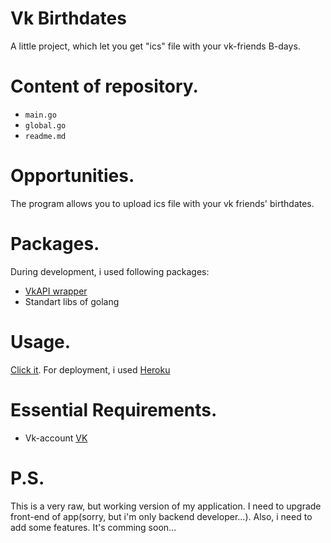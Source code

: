 # Vk Birthdates
A little project, which let you get "ics" file with your vk-friends B-days.

# Content of repository.
- `main.go`
- `global.go`
- `readme.md`

# Opportunities.
The program allows you to upload ics file with your vk friends' birthdates.

# Packages.
During development, i used following packages:
* [VkAPI wrapper](https://github.com/dimonchik0036/vk-api)
* Standart libs of golang

# Usage.
[Click it](https://vkbdates.herokuapp.com).
For deployment, i used [Heroku](https://heroku.com)

# Essential Requirements.
* Vk-account [VK](https://vk.com)

# P.S.
This is a very raw, but working version of my application. I need to upgrade front-end of app(sorry, but i'm only backend developer...). Also, i need to add some features. It's comming soon...

